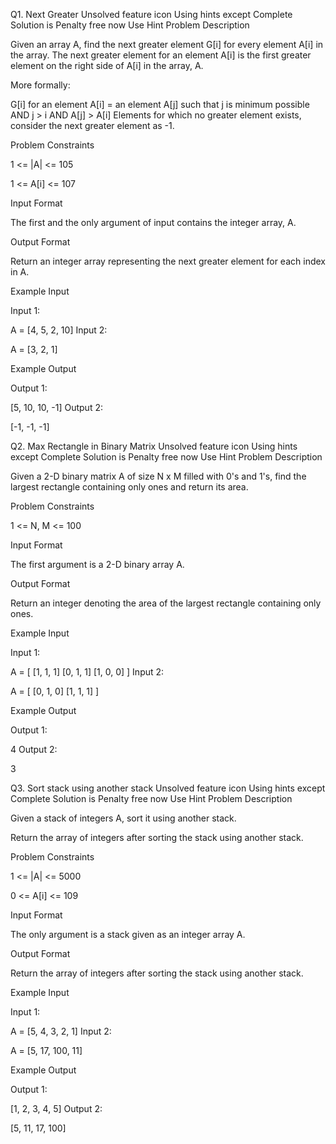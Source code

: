 Q1. Next Greater
Unsolved
feature icon
Using hints except Complete Solution is Penalty free now
Use Hint
Problem Description

Given an array A, find the next greater element G[i] for every element A[i] in the array.
The next greater element for an element A[i] is the first greater element on the right side of A[i] in the array, A.


More formally:

G[i] for an element A[i] = an element A[j] such that 
    j is minimum possible AND 
    j > i AND
    A[j] > A[i]
Elements for which no greater element exists, consider the next greater element as -1.









Problem Constraints

1 <= |A| <= 105


1 <= A[i] <= 107




Input Format

The first and the only argument of input contains the integer array, A.



Output Format

Return an integer array representing the next greater element for each index in A.



Example Input

Input 1:

 A = [4, 5, 2, 10] 
Input 2:

 A = [3, 2, 1] 



Example Output

Output 1:

 [5, 10, 10, -1] 
Output 2:

 [-1, -1, -1] 
 
 
Q2. Max Rectangle in Binary Matrix
Unsolved
feature icon
Using hints except Complete Solution is Penalty free now
Use Hint
Problem Description

Given a 2-D binary matrix A of size N x M filled with 0's and 1's, find the largest rectangle containing only ones and return its area.




Problem Constraints

1 <= N, M <= 100



Input Format

The first argument is a 2-D binary array A.



Output Format

Return an integer denoting the area of the largest rectangle containing only ones.



Example Input

Input 1:

 A = [
       [1, 1, 1]
       [0, 1, 1]
       [1, 0, 0] 
     ]
Input 2:

 A = [
       [0, 1, 0]
       [1, 1, 1]
     ] 


Example Output

Output 1:

 4
Output 2:

 3
 
Q3. Sort stack using another stack
Unsolved
feature icon
Using hints except Complete Solution is Penalty free now
Use Hint
Problem Description

Given a stack of integers A, sort it using another stack.

Return the array of integers after sorting the stack using another stack.



Problem Constraints

1 <= |A| <= 5000


0 <= A[i] <= 109




Input Format

The only argument is a stack given as an integer array A.



Output Format

Return the array of integers after sorting the stack using another stack.



Example Input

Input 1:

 A = [5, 4, 3, 2, 1]
Input 2:

 A = [5, 17, 100, 11]


Example Output

Output 1:

 [1, 2, 3, 4, 5]
Output 2:

 [5, 11, 17, 100]
 
 